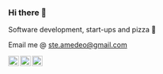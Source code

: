### Hi there 👋

<p>
Software development, start-ups and pizza 🍕
</p>


Email me @ [ste.amedeo@gmail.com](mailto:ste.amedeo@gmail.com)

<a href="https://www.linkedin.com/in/steamedeo/"><img align="left" src="https://github.com/steamedeo/backend-roadmap/blob/8ba17b989e66e696ca907e3184e4140037854b75/images/linkedin.svg" alt="LinkedIn" width="21px"/></a>
<a href="https://www.instagram.com/steamedeo/"><img align="left" src="https://github.com/steamedeo/backend-roadmap/blob/8ba17b989e66e696ca907e3184e4140037854b75/images/instagram.svg" alt="Instagram" width="21px"/></a>
<a href="https://medium.com/@steamedeo"><img align="left" src="https://github.com/steamedeo/backend-roadmap/blob/8ba17b989e66e696ca907e3184e4140037854b75/images/medium.svg" alt="Medium" width="21px"/></a>
